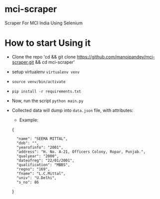 # mci-scraper
Scraper For MCI India Using Selenium

# How to start Using it

- Clone the repo 'cd && git clone https://github.com/manojpandey/mci-scraper.git && cd mci-scraper'

- setup virtualenv `virtualenv venv`

- `source venv/bin/activate`

- `pip install -r requirements.txt`

- Now, run the script `python main.py`

- Collected data will dump into `data.json` file, with attributes:

	- Example:

	{
	
		"name": "SEEMA MITTAL",
		"dob": "",
		"yearofinfo": "2001",
		"address": "H. No. A-21, Officers Colony, Ropar, Punjab.",
		"qualyear": "2000",
		"dateofreg": "22/01/2001", 
		"qualification": "MBBS",
		"regno": "169", 
		"fname": "L.C.Mittal", 
		"univ": "U.Delhi",
		"s_no": 86
		
	}
